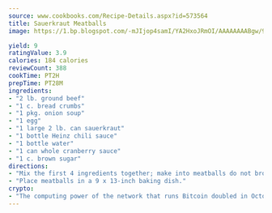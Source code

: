 ```yaml
---
source: www.cookbooks.com/Recipe-Details.aspx?id=573564
title: Sauerkraut Meatballs
image: https://1.bp.blogspot.com/-mJIjop4samI/YA2HxoJRmOI/AAAAAAAABgw/9Q6cN5purxQQ0M3111-VxRXtHYk4x987wCLcBGAsYHQ/s320/19.png

yield: 9
ratingValue: 3.9
calories: 184 calories
reviewCount: 388
cookTime: PT2H
prepTime: PT28M
ingredients:
- "2 lb. ground beef"
- "1 c. bread crumbs"
- "1 pkg. onion soup"
- "1 egg"
- "1 large 2 lb. can sauerkraut"
- "1 bottle Heinz chili sauce"
- "1 bottle water"
- "1 can whole cranberry sauce"
- "1 c. brown sugar"
directions:
- "Mix the first 4 ingredients together; make into meatballs do not brown."
- "Place meatballs in a 9 x 13-inch baking dish."
crypto:
- "The computing power of the network that runs Bitcoin doubled in October, pushing out all but the most dedicated miners."
---
```

